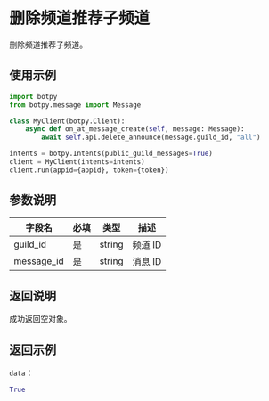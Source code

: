 # 删除频道推荐子频道 

删除频道推荐子频道。

## 使用示例

```python
import botpy
from botpy.message import Message

class MyClient(botpy.Client):
    async def on_at_message_create(self, message: Message):
        await self.api.delete_announce(message.guild_id, "all")

intents = botpy.Intents(public_guild_messages=True)
client = MyClient(intents=intents)
client.run(appid={appid}, token={token})
```

## 参数说明

| 字段名    | 必填 | 类型   | 描述                           |
| --------- | ---- | ------ | ------------------------------ |
| guild_id   | 是   | string | 频道 ID  |
| message_id | 是   | string | 消息 ID |

## 返回说明

成功返回空对象。

## 返回示例

`data`：

```python
True
```
